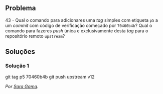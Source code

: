 ## Problema

43 - Qual o comando para adicionares uma _tag_ simples com etiqueta `p5` a um
_commit_ com código de verificação começado por `70460b4b`? Qual o comando para
fazeres _push_ única e exclusivamente desta _tag_ para o repositório remoto
`upstream`?

## Soluções

### Solução 1

git tag p5 70460b4b
git push upstream v12

*Por [Sara Gama](https://github.com/serapinta).*
